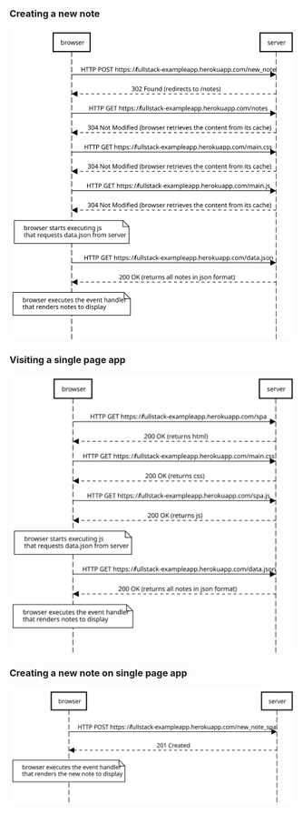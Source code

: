 ### Creating a new note

![New note](./4_new_note.svg)


### Visiting a single page app

![Single page app](./5_single_page_app.svg)


### Creating a new note on single page app

![New note on single page app](./6_new_note_on_spa.svg)